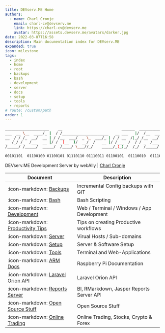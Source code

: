 ```yaml
---
title: DEVserv.ME Home
authors:
  - name: Charl Cronje
    email: charl-cv@devserv.me
    link: https://charl-cv@devserv.me
    avatar: https://assets.devserv.me/avatars/darker.jpg
date: 2022-03-07T16:58
description: Main documentation index for DEVserv.ME
expanded: true
icon: milestone
tags: 
  - index
  - home
  - root
  - backups
  - bash
  - development
  - server
  - docs
  - setup
  - tools
  - reports
# route: /custom/path
order: 1
---
```


```sh
____________________    __                           ______  ____________
___  __ \__  ____/_ |  / /_____________________   __ ___   |/  /__  ____/
__  / / /_  __/  __ | / /__  ___/  _ \_  ___/_ | / / __  /|_/ /__  __/   
_  /_/ /_  /___  __ |/ / _(__  )/  __/  /   __ |/ /___  /  / / _  /___   
/_____/ /_____/  _____/  /____/ \___//_/    _____/_(_)_/  /_/  /_____/   
                                                                        
00101101  01100100 01100101 01110110 01110011 01100101  01110010  01110110 
```

DEVserv.ME Development Server by webAlly | [Charl Cronje](https://charl-cv.devserv.me)

| Document                                                                | Description                                |
|-------------------------------------------------------------------------|--------------------------------------------|
| :icon-markdown: [Backups](https://backup-docs.devserv.me)               | Incremental Config backups with GIT        |
| :icon-markdown: [Bash](https://bash-docs.devserv.me)                    | Bash Scripting                             |
| :icon-markdown: [Development](https://dev-docs.devserv.me)              | Web / Terminal / Windows / App Development |
| :icon-markdown: [Productivity Tips](https://tips-docs.devserv.me)       | Tips on creating Productive workflows      |
| :icon-markdown: [Server](https://server-docs.devserv.me)                | Virual Hosts / Sub-domains                 |
| :icon-markdown: [Setup](https://setup-docs.devserv.me)                  | Server & Software Setup                    |
| :icon-markdown: [Tools](https://tools-docs.devserv.me)                  | Terminal and Web-Applications              |
| :icon-markdown: [ARM Docs](https://arm-docs.devserv.me)                 | Raspberry Pi Documentation                 |
| :icon-markdown: [Laravel Orion API](https://orion-docs.devserv.me)      | Laravel Orion API                          |
| :icon-markdown: [Reports Server](https://reports-docs.devserv.me)       | BI, RMarkdown, Jasper Reports Server API   |
| :icon-markdown: [Open Source Stuff](https://opensource.docs.devserv.me) | Open Source Stuff                          |
| :icon-markdown: [Online Trading](https://trading.docs.devserv.me)       | Online Trading, Stocks, Crypto & Forex     |                                  |